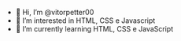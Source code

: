 - 👋 Hi, I’m @vitorpetter00
- 👀 I’m interested in  HTML, CSS e Javascript
- 🌱 I’m currently learning  HTML, CSS e JavaScript

<!---
vitorpetter00/vitorpetter00 is a ✨ special ✨ repository because its `README.md` (this file) appears on your GitHub profile.
You can click the Preview link to take a look at your changes.
--->
